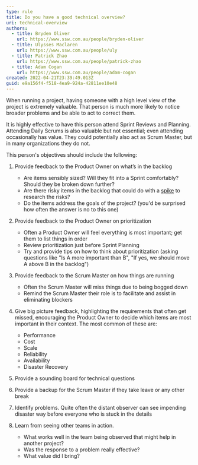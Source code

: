 ```yaml
---
type: rule
title: Do you have a good technical overview?
uri: technical-overview
authors:
  - title: Bryden Oliver
    url: https://www.ssw.com.au/people/bryden-oliver
  - title: Ulysses Maclaren
    url: https://www.ssw.com.au/people/uly
  - title: Patrick Zhao
    url: https://www.ssw.com.au/people/patrick-zhao
  - title: Adam Cogan
    url: https://www.ssw.com.au/people/adam-cogan
created: 2022-04-21T23:39:49.013Z
guid: e9a156f4-f518-4ea9-924a-42811ee10e48
---
```

When running a project, having someone with a high level view of the project is extremely valuable. That person is much more likely to notice broader problems and be able to act to correct them.

It is highly effective to have this person attend Sprint Reviews and Planning. Attending Daily Scrums is also valuable but not essential; even attending occasionally has value. They could potentially also act as Scrum Master, but in many organizations they do not.

This person's objectives should include the following:

1. Provide feedback to the Product Owner on what’s in the backlog

   * Are items sensibly sized? Will they fit into a Sprint comfortably? Should they be broken down further?
   * Are there risky items in the backlog that could do with a [spike](https://www.leadingagile.com/dont-estimate-spike-in-agile/) to research the risks?
   * Do the items address the goals of the project? (you'd be surprised how often the answer is no to this one)
2. Provide feedback to the Product Owner on prioritization

   * Often a Product Owner will feel everything is most important; get them to list things in order
   * Review prioritization just before Sprint Planning
   * Try and provide tips on how to think about prioritization (asking questions like "Is A more important than B", "If yes, we should move A above B in the backlog")
3. Provide feedback to the Scrum Master on how things are running

   * Often the Scrum Master will miss things due to being bogged down
   * Remind the Scrum Master their role is to facilitate and assist in eliminating blockers
4. Give big picture feedback, highlighting the requirements that often get missed, encouraging the Product Owner to decide which items are most important in their context. The most common of these are:

   * Performance
   * Cost
   * Scale
   * Reliability
   * Availability
   * Disaster Recovery
5. Provide a sounding board for technical questions
6. Provide a backup for the Scrum Master if they take leave or any other break
7. Identify problems. Quite often the distant observer can see impending disaster way before everyone who is stuck in the details
8. Learn from seeing other teams in action.

   * What works well in the team being observed that might help in another project?
   * Was the response to a problem really effective?
   * What value did I bring?
